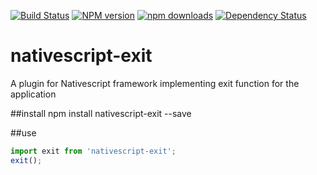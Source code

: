 [![Build Status](https://travis-ci.org/dvabuzyarov/nativescript-exit.svg?branch=master)](https://travis-ci.org/dvabuzyarov/nativescript-exit)
[![NPM version](http://img.shields.io/npm/v/nativescript-exit.svg?style=flat-square)](https://www.npmjs.com/package/nativescript-exit)
[![npm downloads](https://img.shields.io/npm/dt/nativescript-exit.svg?style=flat-square)](https://www.npmjs.com/package/nativescript-exit)
[![Dependency Status](http://img.shields.io/david/dvabuzyarov/nativescript-exit.svg?style=flat-square)](https://david-dm.org/dvabuzyarov/nativescript-exit)
# nativescript-exit
A plugin for Nativescript framework implementing exit function for the application

##install
npm install nativescript-exit --save

##use

```typescript
import exit from 'nativescript-exit';
exit();
```
